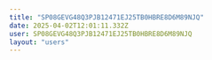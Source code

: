 ```yaml
---
title: "SP08GEVG48Q3PJB12471EJ25TB0HBRE8D6M89NJQ"
date: 2025-04-02T12:01:11.332Z
user: SP08GEVG48Q3PJB12471EJ25TB0HBRE8D6M89NJQ
layout: "users"
---
```

    